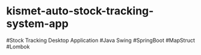 # kismet-auto-stock-tracking-system-app

#Stock Tracking Desktop Application
#Java Swing
#SpringBoot
#MapStruct
#Lombok
